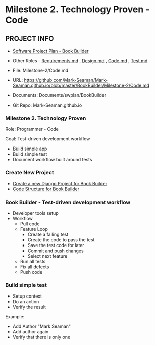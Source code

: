 # Milestone 2. Technology Proven - Code


## PROJECT INFO

* [Software Project Plan - Book Builder](../Index.md)

* Other Roles - [Requirements.md](Requirements.md)
, [Design.md](Design.md)
, [Code.md](Code.md)
, [Test.md](Test.md)
* File: Milestone-2/Code.md
* URL: https://github.com/Mark-Seaman/Mark-Seaman.github.io/blob/master/BookBuilder/Milestone-2/Code.md
* Documents: Documents/swplan/BookBuilder
* Git Repo: Mark-Seaman.github.io


### Milestone 2. Technology Proven

Role: Programmer - Code

Goal: Test-driven development workflow

* Build simple app
* Build simple test
* Document workflow built around tests


### Create New Project
* [Create a new Django Project for Book Builder](../../NewProject.md)
* [Code Structure for Book Builder](../../CodeStructure.md)


### Book Builder - Test-driven development workflow
* Developer tools setup
* Workflow
    * Pull code
    * Feature Loop
        * Create a failing test
        * Create the code to pass the test
        * Save the test code for later
        * Commit and push changes
        * Select next feature
    * Run all tests
    * Fix all defects
    * Push code


### Build simple test
* Setup context
* Do an action
* Verify the result

Example:

* Add Author "Mark Seaman"
* Add author again
* Verify that there is only one

